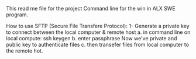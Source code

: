 This read me file for the project Command line for the win in ALX SWE program.

How to use SFTP (Secure File Transfere Protocol):
1- Generate a private key to connect between the local computer & remote host
  a. in command line on local compute: ssh keygen
  b. enter passphrase
  Now we've private and public key to authenticate files
  c. then transefer files from local computer to the remote hot.
